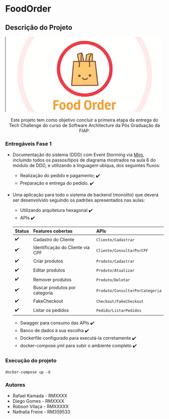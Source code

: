 # FoodOrder

## Descrição do Projeto
![Alt text](foodorder.png?raw=true "FoodOrder")

<p align="center">Este projeto tem como objetivo concluir a primeira etapa da entrega do Tech Challenge do curso de Software Architecture da Pós Graduação da FIAP.</p>

### Entregáveis Fase 1

- Documentação do sistema (DDD) com Event Storming via [Miro](https://miro.com/app/board/uXjVKhyEAME=/?utm_source=notification&utm_medium=email&utm_campaign=daily-updates&utm_content=view-board-cta&lid=bpzqwwbw6c61), incluindo todos os passos/tipos de diagrama mostrados na aula 6 do módulo de DDD, e utilizando a linguagem ubíqua, dos seguintes fluxos: 
    - Realização do pedido e pagamento; ✔️
    - Preparação e entrega do pedido. ✔️
- Uma aplicação para todo o sistema de backend (monolito) que deverá ser desenvolvido seguindo os padrões apresentados nas aulas:
    - Utilizando arquitetura hexagonal ✔️
    - APIs ✔️

    | Status | Features cobertas                 | APIs                           |
    | ------ | ----------------------------------| -------------------------------|
    |    ✔️   | Cadastro do Cliente               | `Cliente/Cadastrar`            |
    |    ✔️   | Identificação do Cliente via CPF  | `Cliente/ConsultarPorCPF`      |
    |    ✔️   | Criar produtos                    | `Produto/Cadastrar`            |
    |    ✔️   | Editar produtos                   | `Produto/Atualizar`            |
    |    ✔️   | Remover produtos                  | `Produto/Deletar`              |
    |    ✔️   | Buscar produtos por categoria     | `Produto/ConsultarPorCategoria`|
    |    ✔️   | FakeCheckout                      | `Checkout/FakeCheckout`        |
    |    ✔️   | Listar os pedidos                 | `Pedido/ListarPedidos`         |

    - Swagger para consumo das APIs ✔️
    - Banco de dados à sua escolha ✔️
    - Dockerfile configurado para executá-la corretamente ✔️
    - docker-compose.yml para subir o ambiente completo ✔️

### Execução do projeto
```docker-compose up -d```


### Autores
- Rafael Kamada - RMXXXX
- Diego Gomes - RMXXXX
- Robson Vilaça - RMXXXXX
- Nathalia Freire - RM359533
